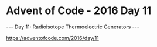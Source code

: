 # Advent of Code - 2016 Day 11

--- Day 11: Radioisotope Thermoelectric Generators ---

https://adventofcode.com/2016/day/11
